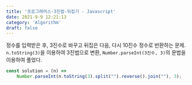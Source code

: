 ```yaml
---
title: '프로그래머스-3진법-뒤집기 - Javascript'
date: 2021-9-9 12:21:13
category: 'Algorithm'
draft: false
---
```

정수를 입력받은 후, 3진수로 바꾸고 뒤집은 다음, 다시 10진수 정수로 반환하는 문제. `n.toString(3)`을 이용하여 3진법으로 변환, `Number.parseInt(3진수, 3)`의 문법을 이용하여 풀었다.
```javascript
const solution = (n) =>
    Number.parseInt(n.toString(3).split("").reverse().join(""), 3);

```